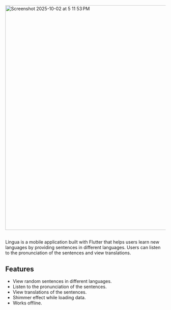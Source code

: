 <img width="1327" height="704" alt="Screenshot 2025-10-02 at 5 11 53 PM" src="https://github.com/user-attachments/assets/61e9a6ee-bfaa-4547-a2e9-dcd3aea2bdb9" />

## 
Lingua is a mobile application built with Flutter that helps users learn new languages by providing
sentences in different languages. Users can listen to the pronunciation of the sentences and view
translations.

## Features

- View random sentences in different languages.
- Listen to the pronunciation of the sentences.
- View translations of the sentences.
- Shimmer effect while loading data.
- Works offline.
